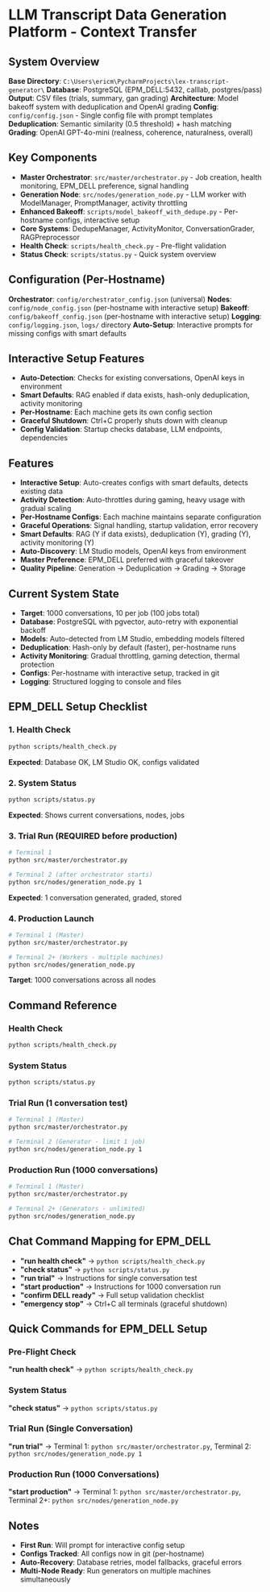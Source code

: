 # LLM Transcript Data Generation Platform - Context Transfer

## System Overview
**Base Directory**: `C:\Users\ericm\PycharmProjects\lex-transcript-generator\`
**Database**: PostgreSQL (EPM_DELL:5432, calllab, postgres/pass)
**Output**: CSV files (trials, summary, gan grading)
**Architecture**: Model bakeoff system with deduplication and OpenAI grading
**Config**: `config/config.json` - Single config file with prompt templates
**Deduplication**: Semantic similarity (0.5 threshold) + hash matching
**Grading**: OpenAI GPT-4o-mini (realness, coherence, naturalness, overall)

## Key Components
- **Master Orchestrator**: `src/master/orchestrator.py` - Job creation, health monitoring, EPM_DELL preference, signal handling
- **Generation Node**: `src/nodes/generation_node.py` - LLM worker with ModelManager, PromptManager, activity throttling
- **Enhanced Bakeoff**: `scripts/model_bakeoff_with_dedupe.py` - Per-hostname configs, interactive setup
- **Core Systems**: DedupeManager, ActivityMonitor, ConversationGrader, RAGPreprocessor
- **Health Check**: `scripts/health_check.py` - Pre-flight validation
- **Status Check**: `scripts/status.py` - Quick system overview

## Configuration (Per-Hostname)
**Orchestrator**: `config/orchestrator_config.json` (universal)
**Nodes**: `config/node_config.json` (per-hostname with interactive setup)
**Bakeoff**: `config/bakeoff_config.json` (per-hostname with interactive setup)
**Logging**: `config/logging.json`, `logs/` directory
**Auto-Setup**: Interactive prompts for missing configs with smart defaults

## Interactive Setup Features
- **Auto-Detection**: Checks for existing conversations, OpenAI keys in environment
- **Smart Defaults**: RAG enabled if data exists, hash-only deduplication, activity monitoring
- **Per-Hostname**: Each machine gets its own config section
- **Graceful Shutdown**: Ctrl+C properly shuts down with cleanup
- **Config Validation**: Startup checks database, LLM endpoints, dependencies

## Features
- **Interactive Setup**: Auto-creates configs with smart defaults, detects existing data
- **Activity Detection**: Auto-throttles during gaming, heavy usage with gradual scaling
- **Per-Hostname Configs**: Each machine maintains separate configuration
- **Graceful Operations**: Signal handling, startup validation, error recovery
- **Smart Defaults**: RAG (Y if data exists), deduplication (Y), grading (Y), activity monitoring (Y)
- **Auto-Discovery**: LM Studio models, OpenAI keys from environment
- **Master Preference**: EPM_DELL preferred with graceful takeover
- **Quality Pipeline**: Generation → Deduplication → Grading → Storage

## Current System State
- **Target**: 1000 conversations, 10 per job (100 jobs total)
- **Database**: PostgreSQL with pgvector, auto-retry with exponential backoff
- **Models**: Auto-detected from LM Studio, embedding models filtered
- **Deduplication**: Hash-only by default (faster), per-hostname runs
- **Activity Monitoring**: Gradual throttling, gaming detection, thermal protection
- **Configs**: Per-hostname with interactive setup, tracked in git
- **Logging**: Structured logging to console and files

## EPM_DELL Setup Checklist

### 1. Health Check
```bash
python scripts/health_check.py
```
**Expected**: Database OK, LM Studio OK, configs validated

### 2. System Status
```bash
python scripts/status.py
```
**Expected**: Shows current conversations, nodes, jobs

### 3. Trial Run (REQUIRED before production)
```bash
# Terminal 1
python src/master/orchestrator.py

# Terminal 2 (after orchestrator starts)
python src/nodes/generation_node.py 1
```
**Expected**: 1 conversation generated, graded, stored

### 4. Production Launch
```bash
# Terminal 1 (Master)
python src/master/orchestrator.py

# Terminal 2+ (Workers - multiple machines)
python src/nodes/generation_node.py
```
**Target**: 1000 conversations across all nodes

## Command Reference

### Health Check
```bash
python scripts/health_check.py
```

### System Status
```bash
python scripts/status.py
```

### Trial Run (1 conversation test)
```bash
# Terminal 1 (Master)
python src/master/orchestrator.py

# Terminal 2 (Generator - limit 1 job)
python src/nodes/generation_node.py 1
```

### Production Run (1000 conversations)
```bash
# Terminal 1 (Master)
python src/master/orchestrator.py

# Terminal 2+ (Generators - unlimited)
python src/nodes/generation_node.py
```

## Chat Command Mapping for EPM_DELL
- **"run health check"** → `python scripts/health_check.py`
- **"check status"** → `python scripts/status.py`
- **"run trial"** → Instructions for single conversation test
- **"start production"** → Instructions for 1000 conversation run
- **"confirm DELL ready"** → Full setup validation checklist
- **"emergency stop"** → Ctrl+C all terminals (graceful shutdown)

## Quick Commands for EPM_DELL Setup

### Pre-Flight Check
**"run health check"** → `python scripts/health_check.py`

### System Status
**"check status"** → `python scripts/status.py`

### Trial Run (Single Conversation)
**"run trial"** → Terminal 1: `python src/master/orchestrator.py`, Terminal 2: `python src/nodes/generation_node.py 1`

### Production Run (1000 Conversations)
**"start production"** → Terminal 1: `python src/master/orchestrator.py`, Terminal 2+: `python src/nodes/generation_node.py`

## Notes
- **First Run**: Will prompt for interactive config setup
- **Configs Tracked**: All configs now in git (per-hostname)
- **Auto-Recovery**: Database retries, model fallbacks, graceful errors
- **Multi-Node Ready**: Run generators on multiple machines simultaneously